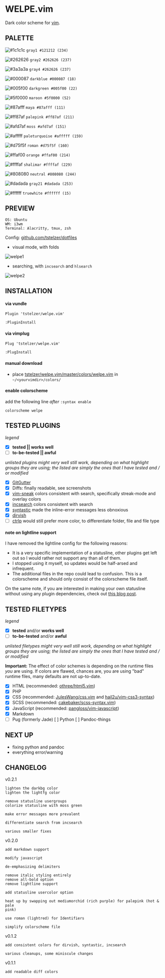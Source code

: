 # WELPE.vim

Dark color scheme for [vim](https://www.vim.org).

## PALETTE

![#1c1c1c](img/GRAY1.jpg) `gray1 #121212 (234)`

![#262626](img/GRAY2.jpg) `gray2 #262626 (237)`

![#3a3a3a](img/GRAY4.jpg) `gray4 #262626 (237)`

![#000087](img/DARKBLUE.jpg) `darkblue #000087 (18)`

![#005f00](img/DARKGREEN.jpg) `darkgreen #005f00 (22)`

![#5f0000](img/MAROON.jpg) `maroon #5f0000 (52)`

![#87afff](img/MAYA.jpg) `maya #87afff (111)`

![#ff87af](img/PALEPINK.jpg) `palepink #ff87af (211)`

![#afd7af](img/MOSS.jpg) `moss #afd7af (151)`

![#afffff](img/PALETURQUOISE.jpg) `paleturquoise #afffff (159)`

![#d75f5f](img/ROMAN.jpg) `roman #d75f5f (160)`

![#ffaf00](img/ORANGE.jpg) `orange #ffaf00 (214)`

![#ffffaf](img/SHALIMAR.jpg) `shalimar #ffffaf (229)`

![#808080](img/NEUTRAL.jpg) `neutral #808080 (244)`

![#dadada](img/GRAY21.jpg) `gray21 #dadada (253)`

![#ffffff](img/TRUEWHITE.jpg) `truewhite #ffffff (15)`

## PREVIEW

    OS: Ubuntu
    WM: i3wm
    Terminal: Alacritty, tmux, zsh

Config: [github.com/tstelzer/dotfiles](https://github.com/tstelzer/dotfiles/blob/master/.vim/vimrc)

* visual mode, with folds

![welpe1](img/welpe1.jpg)

* searching, with `incsearch` and `hlsearch`

![welpe2](img/welpe2.jpg)

## INSTALLATION

#### via vundle

`Plugin 'tstelzer/welpe.vim'`

`:PluginInstall`

#### via vimplug

`Plug 'tstelzer/welpe.vim'`

`:PlugInstall`

#### manual download

- place [tstelzer/welpe.vim/master/colors/welpe.vim](https://raw.githubusercontent.com/tstelzer/welpe.vim/master/colors/welpe.vim) in `~/<yourvimdir>/colors/`

#### enable colorscheme

add the following line *after* `:syntax enable`

`colorscheme welpe`

## TESTED PLUGINS

*legend*
- [x] **tested || works well**
- [ ] **to-be-tested || awful**

*unlisted plugins might very well still work, depending on what highlight groups
they are using; the listed are simply the ones that I have tested and / or
modified*

- [x] [GitGutter](https://github.com/airblade/vim-gitgutter)
- [x] Diffs: finally readable, see screenshots
- [x] [vim-sneak](https://github.com/justinmk/vim-sneak) colors consistent with
search, specifically streak-mode and overlay colors
- [x] [incsearch](https://github.com/haya14busa/incsearch.vim) colors consistent
with search
- [x] [syntastic](https://github.com/scrooloose/syntastic) made the inline-error
messages less obnoxious
- [x] [dirvish](https://github.com/justinmk/vim-dirvish) 
- [ ] [ctrlp](https://github.com/ctrlpvim/ctrlp.vim) would still prefer more
color, to differentiate folder, file and file type

#### note on lightline support

I have removed the lightline config for the following reasons:

- It is a very specific implementation of a statusline, other plugins get left out
so I would rather not support any than all of them.
- I stopped using it myself, so updates would be half-arsed and infrequent.
- The additional files in the repo could lead to confusion. This is a colorscheme and 
should only consist of the colorscheme file itself.

On the same note, if you are interested in making your own statusline without using any
plugin dependencies, check out [this blog post](http://got-ravings.blogspot.de/2008/08/vim-pr0n-making-statuslines-that-own.html).

## TESTED FILETYPES

*legend*
- [x] **tested** and/or **works well**
- [ ] **to-be-tested** and/or **awful**

*unlisted filetypes might very well still work, depending on what highlight groups
they are using; the listed are simply the ones that I have tested and / or
modified*

**Important:** The effect of color schemes is depending on the runtime files *you* are using. If colors are flawed,
chances are, you are using "bad" runtime files, many defaults are not up-to-date.

- [x] HTML (recommended: [othree/html5.vim](https://github.com/othree/html5.vim))
- [x] PHP
- [x] CSS (recommended: [JulesWang/css.vim](https://github.com/JulesWang/css.vim) and [hail2u/vim-css3-syntax](https://github.com/hail2u/vim-css3-syntax))
- [x] SCSS (recommended: [cakebaker/scss-syntax.vim](https://github.com/cakebaker/scss-syntax.vim))
- [x] JavaScript (recommended: [pangloss/vim-javascript](https://github.com/pangloss/vim-javascript))
- [x] Markdown
- [ ] Pug (formerly Jade)
  [ ] Python
  [ ] Pandoc-things

## NEXT UP

* fixing python and pandoc
* everything error/warning

## CHANGELOG

v0.2.1

    lighten the darkbg color
    lighten the lightfg color

    remove statusline usergroups
    colorize statusline with moss green

    make error messages more prevalent

    differentiate search from incsearch

    various smaller fixes

v0.2.0

    add markdown support

    modify javascript

    de-emphasizing delimiters

    remove italic styling entirely
    remove all-bold option
    remove lightline support

    add statusline usercolor option

    heat up by swapping out mediumorchid (rich purple) for palepink (hot & pale
    pink)

    use roman (lightred) for Identifiers

    simplify colorscheme file

v0.1.2

    add consistent colors for dirvish, syntastic, incsearch

    various cleanups, some miniscule changes

v0.1.1

    add readable diff colors
